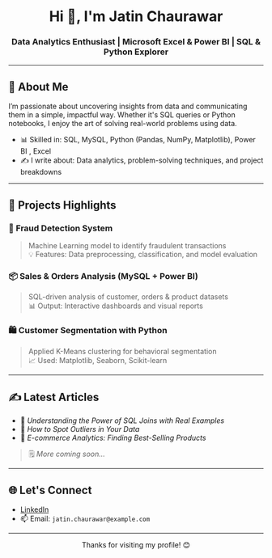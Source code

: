 <h1 align="center">Hi 👋, I'm Jatin Chaurawar</h1>
<h3 align="center">Data Analytics Enthusiast | Microsoft Excel & Power BI | SQL & Python Explorer</h3>

---

## 🧠 About Me

I’m passionate about uncovering insights from data and communicating them in a simple, impactful way. Whether it's SQL queries or Python notebooks, I enjoy the art of solving real-world problems using data.

  
- 📊 Skilled in: SQL, MySQL, Python (Pandas, NumPy, Matplotlib), Power BI , Excel
- ✍️ I write about: Data analytics, problem-solving techniques, and project breakdowns  

---

## 🚀 Projects Highlights

### 🔐 Fraud Detection System
> Machine Learning model to identify fraudulent transactions  
> 💡 Features: Data preprocessing, classification, and model evaluation

### 📦 Sales & Orders Analysis (MySQL + Power BI)
> SQL-driven analysis of customer, orders & product datasets  
> 📊 Output: Interactive dashboards and visual reports  

### 🛍️ Customer Segmentation with Python
> Applied K-Means clustering for behavioral segmentation  
> 📈 Used: Matplotlib, Seaborn, Scikit-learn  

---

## ✍️ Latest Articles

- 📘 *Understanding the Power of SQL Joins with Real Examples*
- 📘 *How to Spot Outliers in Your Data*
- 📘 *E-commerce Analytics: Finding Best-Selling Products*

> 🗒️ *More coming soon...*

---

## 🌐 Let's Connect

- [LinkedIn](https://www.linkedin.com/in/jatin-chaurawar-824547230)  
- 📫 Email: `jatin.chaurawar@example.com`

---

<p align="center">
  Thanks for visiting my profile! 😊  
</p>
